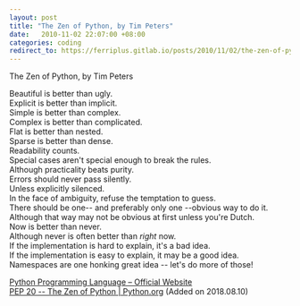 ```yaml
---
layout: post
title: "The Zen of Python, by Tim Peters"
date:   2010-11-02 22:07:00 +08:00
categories: coding
redirect_to: https://ferriplus.gitlab.io/posts/2010/11/02/the-zen-of-python.html
---
```

The Zen of Python, by Tim Peters  

Beautiful is better than ugly.  
Explicit is better than implicit.  
Simple is better than complex.  
Complex is better than complicated.  
Flat is better than nested.  
Sparse is better than dense.  
Readability counts.  
Special cases aren't special enough to break the rules.  
Although practicality beats purity.  
Errors should never pass silently.  
Unless explicitly silenced.  
In the face of ambiguity, refuse the temptation to guess.  
There should be one-- and preferably only one --obvious way to do it.  
Although that way may not be obvious at first unless you're Dutch.  
Now is better than never.  
Although never is often better than *right* now.  
If the implementation is hard to explain, it's a bad idea.  
If the implementation is easy to explain, it may be a good idea.  
Namespaces are one honking great idea -- let's do more of those!  

[Python Programming Language – Official Website](http://www.python.org/)  
[PEP 20 -- The Zen of Python | Python.org](https://www.python.org/dev/peps/pep-0020/) (Added on 2018.08.10)
